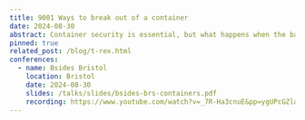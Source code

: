 ```yaml
---
title: 9001 Ways to break out of a container
date: 2024-08-30
abstract: Container security is essential, but what happens when the bad guys get creative? In "9001 ways to break out of a container," we’ll explore the fascinating and terrifying techniques hackers use to escape containers. This talk will cover: how attackers slip through the cracks to take over the linux kernel by bypassing the ebpf validator, and the most common and overlooked weaknesses that make containers vulnerable, real-world cases of container escapes and the aftermath. Whether you’re a seasoned security professional or just curious about hacking techniques, this talk should have takeaways for everyone. 
pinned: true
related_post: /blog/t-rex.html
conferences:
  - name: Bsides Bristol
    location: Bristol
    date: 2024-08-30
    slides: /talks/slides/bsides-brs-containers.pdf
    recording: https://www.youtube.com/watch?v=_7R-Ha3cnuE&pp=ygUPcGZlaWZmZXIgYnNpZGVz0gcJCY0JAYcqIYzv
---
```

